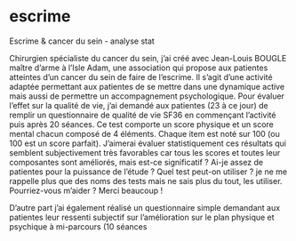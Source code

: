 # escrime
Escrime &amp; cancer du sein - analyse stat



Chirurgien spécialiste du cancer du sein,  j’ai créé avec Jean-Louis BOUGLE maître d’arme à l’Isle Adam, une association qui propose aux patientes atteintes d’un cancer du sein de faire de l’escrime. Il s’agit d’une activité adaptée permettant aux patientes de se mettre dans une dynamique active mais aussi de permettre un  accompagnement psychologique. Pour évaluer l’effet sur la qualité de vie, j’ai demandé aux patientes (23 à ce jour) de remplir un questionnaire de qualité de vie SF36 en commençant l’activité puis après 20 séances. Ce test comporte un score physique et un score mental chacun composé de 4 éléments. Chaque item est noté sur 100 (ou 100 est un score parfait). J’aimerai évaluer statistiquement ces résultats qui semblent subjectivement très favorables car tous les scores et toutes leur composantes sont améliorés, mais est-ce significatif ? Ai-je assez de patientes pour la puissance de l’étude ? Quel test peut-on utiliser ? je ne me rappelle plus que des noms des tests mais ne sais plus du tout, les utiliser. Pourriez-vous m’aider ? Merci beaucoup !

D’autre part j’ai également réalisé un questionnaire simple demandant aux patientes leur ressenti subjectif sur l’amélioration sur le plan physique et psychique à mi-parcours (10 séances
